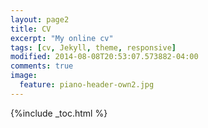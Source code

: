 ```yaml
---
layout: page2
title: CV
excerpt: "My online cv"
tags: [cv, Jekyll, theme, responsive]
modified: 2014-08-08T20:53:07.573882-04:00
comments: true
image:
  feature: piano-header-own2.jpg
---
```


{%include _toc.html %}


